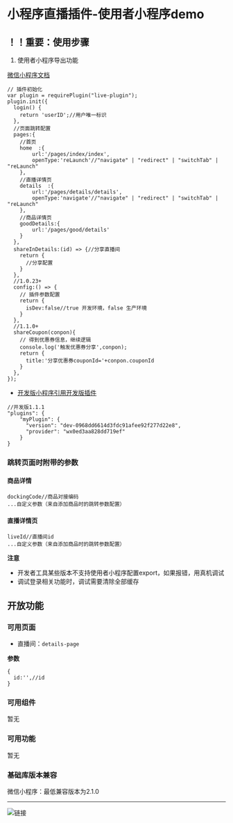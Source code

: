 # 小程序直播插件-使用者小程序demo

## ！！重要：使用步骤

1. 使用者小程序导出功能

[微信小程序文档](https://developers.weixin.qq.com/miniprogram/dev/framework/plugin/using.html#%E5%AF%BC%E5%87%BA%E5%88%B0%E6%8F%92%E4%BB%B6)

```
// 插件初始化
var plugin = requirePlugin("live-plugin");
plugin.init({
  login() {
    return 'userID';//用户唯一标识
  },
  //页面跳转配置
  pages:{
    //首页
    home  :{
        url:'/pages/index/index',
        openType:'reLaunch'//"navigate" | "redirect" | "switchTab" | "reLaunch"
    },
    //直播详情页
    details  :{
        url:'/pages/details/details',
        openType:'navigate'//"navigate" | "redirect" | "switchTab" | "reLaunch"
    },
    //商品详情页
    goodDetails:{
    	url:'/pages/good/details'
    }
  },
  shareInDetails:(id) => {//分享直播间
    return {
      //分享配置
    }
  },
  //1.0.23+
  config:() => {
    // 插件参数配置
    return {
      isDev:false//true 开发环境，false 生产环境
    }
  },
  //1.1.0+
  shareCoupon(conpon){
    // 得到优惠券信息，继续逻辑
    console.log('触发优惠券分享',conpon);
    return {
      title:'分享优惠券couponId='+conpon.couponId
    }
  },
});
```

- [开发版小程序引用开发版插件](https://developers.weixin.qq.com/miniprogram/dev/framework/plugin/development.html)

```
//开发版1.1.1
"plugins": {
    "myPlugin": {
      "version": "dev-0968dd6614d3fdc91afee92f277d22e8",
      "provider": "wx0ed3aa828dd719ef"
    }
}
```

### 跳转页面时附带的参数

#### 商品详情

```
dockingCode//商品对接编码
...自定义参数（来自添加商品时的跳转参数配置）
```

#### 直播详情页

```
liveId//直播间id
...自定义参数（来自添加商品时的跳转参数配置）
```

**注意**

- 开发者工具某些版本不支持使用者小程序配置export，如果报错，用真机调试
- 调试登录相关功能时，调试需要清除全部缓存

## 开放功能

### 可用页面
- 直播间：`details-page`

**参数**

```
{
  id:'',//id
}
```

### 可用组件

暂无

### 可用功能

暂无

### 基础库版本兼容

微信小程序：最低兼容版本为2.1.0

-------------------
![链接](./example.jpeg)



